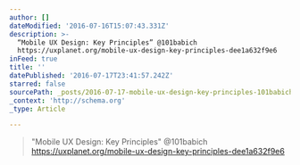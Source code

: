 ```yaml
---
author: []
dateModified: '2016-07-16T15:07:43.331Z'
description: >-
  “Mobile UX Design: Key Principles” @101babich
  https://uxplanet.org/mobile-ux-design-key-principles-dee1a632f9e6
inFeed: true
title: ''
datePublished: '2016-07-17T23:41:57.242Z'
starred: false
sourcePath: _posts/2016-07-17-mobile-ux-design-key-principles-101babich-httpsuxplan.md
_context: 'http://schema.org'
_type: Article

---
```

> "Mobile UX Design: Key Principles" @101babich https://uxplanet.org/mobile-ux-design-key-principles-dee1a632f9e6